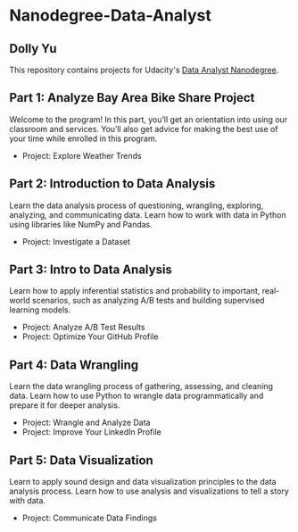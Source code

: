 # Nanodegree-Data-Analyst

## Dolly Yu
This repository contains projects for Udacity's [Data Analyst Nanodegree](https://www.udacity.com/course/data-analyst-nanodegree--nd002).

## Part 1: Analyze Bay Area Bike Share Project
Welcome to the program! In this part, you’ll get an orientation into using our classroom and services. You’ll also get advice for making the best use of your time while enrolled in this program.

- Project: Explore Weather Trends

## Part 2: Introduction to Data Analysis
Learn the data analysis process of questioning, wrangling, exploring, analyzing, and communicating data. Learn how to work with data in Python using libraries like NumPy and Pandas.

- Project: Investigate a Dataset

## Part 3: Intro to Data Analysis
Learn how to apply inferential statistics and probability to important, real-world scenarios, such as analyzing A/B tests and building supervised learning models.

- Project: Analyze A/B Test Results
- Project: Optimize Your GitHub Profile

## Part 4: Data Wrangling
Learn the data wrangling process of gathering, assessing, and cleaning data. Learn how to use Python to wrangle data programmatically and prepare it for deeper analysis.

- Project: Wrangle and Analyze Data
- Project: Improve Your LinkedIn Profile

## Part 5: Data Visualization
Learn to apply sound design and data visualization principles to the data analysis process. Learn how to use analysis and visualizations to tell a story with data.

- Project: Communicate Data Findings
